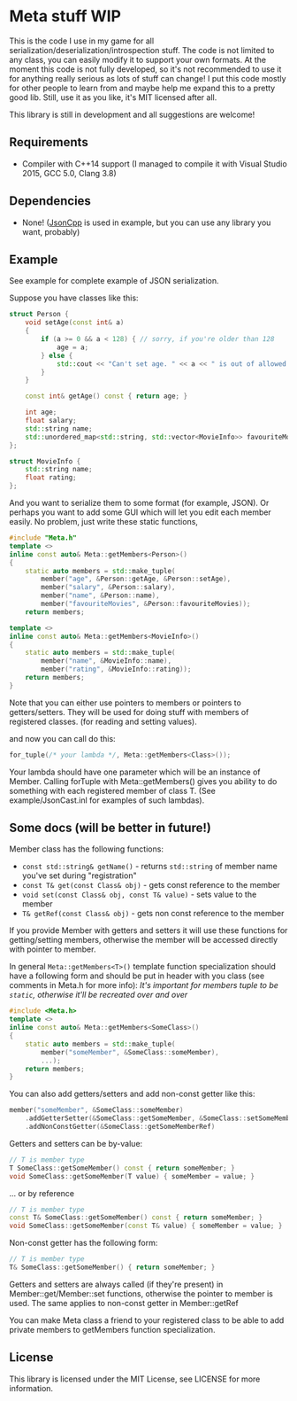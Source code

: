 Meta stuff WIP
=======

This is the code I use in my game for all serialization/deserialization/introspection stuff. The code is not limited to any class, you can easily modify it to support your own formats.
At the moment this code is not fully developed, so it's not recommended to use it for anything really serious as lots of stuff can change!
I put this code mostly for other people to learn from and maybe help me expand this to a pretty good lib. Still, use it as you like, it's MIT licensed after all.

This library is still in development and all suggestions are welcome!

Requirements
----
- Compiler with C++14 support (I managed to compile it with Visual Studio 2015, GCC 5.0, Clang 3.8)

Dependencies
-----
- None! ([JsonCpp](https://github.com/open-source-parsers/jsoncpp) is used in example, but you can use any library you want, probably)

Example
----

See example for complete example of JSON serialization.

Suppose you have classes like this:
```c++
struct Person {
    void setAge(const int& a)
    {
        if (a >= 0 && a < 128) { // sorry, if you're older than 128
            age = a;
        } else {
            std::cout << "Can't set age. " << a << " is out of allowed range\n";
        }
    }

    const int& getAge() const { return age; }

    int age;
    float salary;
    std::string name;
    std::unordered_map<std::string, std::vector<MovieInfo>> favouriteMovies;
};

struct MovieInfo {
    std::string name;
    float rating;
};
```
And you want to serialize them to some format (for example, JSON). Or perhaps you want to add some GUI which will let you edit each member easily.
No problem, just write these static functions,

```c++
#include "Meta.h"
template <>
inline const auto& Meta::getMembers<Person>()
{
    static auto members = std::make_tuple(
        member("age", &Person::getAge, &Person::setAge),
        member("salary", &Person::salary),
        member("name", &Person::name),
        member("favouriteMovies", &Person::favouriteMovies));
    return members; 

template <>
inline const auto& Meta::getMembers<MovieInfo>()
{
    static auto members = std::make_tuple(
        member("name", &MovieInfo::name),
        member("rating", &MovieInfo::rating));
    return members;
}
```
Note that you can either use pointers to members or pointers to getters/setters. They will be used for doing stuff with members of registered classes. (for reading and setting values).

and now you can call do this:
```c++
for_tuple(/* your lambda */, Meta::getMembers<Class>());
```

Your lambda should have one parameter which will be an instance of Member. Calling forTuple with Meta::getMembers<T>() gives you ability to do something with each registered member of class T.
(See example/JsonCast.inl for examples of such lambdas).

Some docs (will be better in future!)
---

Member class has the following functions:

* `const std::string& getName()` - returns `std::string` of member name you've set during "registration"
* `const T& get(const Class& obj)` - gets const reference to the member
* `void set(const Class& obj, const T& value)` - sets value to the member
* `T& getRef(const Class& obj)` - gets non const reference to the member

If you provide Member with getters and setters it will use these functions for getting/setting members, otherwise the member will be accessed directly with pointer to member.

In general `Meta::getMembers<T>()` template function specialization should have a following form and should be put in header with you class (see comments in Meta.h for more info):
*It's important for members tuple to be ```static```, otherwise it'll be recreated over and over*

```c++
#include <Meta.h>
template <>
inline const auto& Meta::getMembers<SomeClass>()
{
    static auto members = std::make_tuple(
        member("someMember", &SomeClass::someMember),
        ...);
    return members;
}
```

You can also add getters/setters and add non-const getter like this:

```c++
member("someMember", &SomeClass::someMember)
    .addGetterSetter(&SomeClass::getSomeMember, &SomeClass::setSomeMember)
    .addNonConstGetter(&SomeClass::getSomeMemberRef)
```

Getters and setters can be by-value:

```c++
// T is member type
T SomeClass::getSomeMember() const { return someMember; }
void SomeClass::getSomeMember(T value) { someMember = value; }
```

... or by reference

```c++
// T is member type
const T& SomeClass::getSomeMember() const { return someMember; }
void SomeClass::getSomeMember(const T& value) { someMember = value; }
```

Non-const getter has the following form:
```c++
// T is member type
T& SomeClass::getSomeMember() { return someMember; }
```

Getters and setters are always called (if they're present) in Member::get/Member::set functions, otherwise the pointer to member is used. The same applies to non-const getter in Member::getRef

You can make Meta class a friend to your registered class to be able to add private members to getMembers function specialization.

License
---

This library is licensed under the MIT License, see LICENSE for more information.